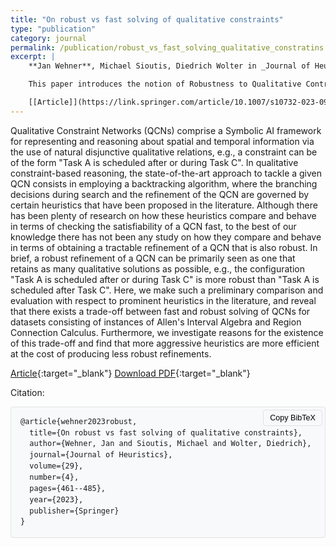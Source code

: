```yaml
---
title: "On robust vs fast solving of qualitative constraints"
type: "publication"
category: journal
permalink: /publication/robust_vs_fast_solving_qualitative_constratins
excerpt: |
    **Jan Wehner**, Michael Sioutis, Diedrich Wolter in _Journal of Heuristics_, 2023

    This paper introduces the notion of Robustness to Qualitative Contraint Networks and finds a tradeoff between speed and robustness in heuristics for solving QCNs.

    [[Article]](https://link.springer.com/article/10.1007/s10732-023-09517-8) [[PDF]](/files/On_robust_vs_fast_solving_qualitative_constraints.pdf)
---
```


Qualitative Constraint Networks (QCNs) comprise a Symbolic AI framework for representing and reasoning about spatial and temporal information via the use of natural disjunctive qualitative relations, e.g., a constraint can be of the form "Task A is scheduled after or during Task C". In qualitative constraint-based reasoning, the state-of-the-art approach to tackle a given QCN consists in employing a backtracking algorithm, where the branching decisions during search and the refinement of the QCN are governed by certain heuristics that have been proposed in the literature. Although there has been plenty of research on how these heuristics compare and behave in terms of checking the satisfiability of a QCN fast, to the best of our knowledge there has not been any study on how they compare and behave in terms of obtaining a tractable refinement of a QCN that is also robust. In brief, a robust refinement of a QCN can be primarily seen as one that retains as many qualitative solutions as possible, e.g., the configuration "Task A is scheduled after or during Task C" is more robust than "Task A is scheduled after Task C". Here, we make such a preliminary comparison and evaluation with respect to prominent heuristics in the literature, and reveal that there exists a trade-off between fast and robust solving of QCNs for datasets consisting of instances of Allen's Interval Algebra and Region Connection Calculus. Furthermore, we investigate reasons for the existence of this trade-off and find that more aggressive heuristics are more efficient at the cost of producing less robust refinements. 

[Article](https://link.springer.com/article/10.1007/s10732-023-09517-8){:target="_blank"}   [Download PDF](/files/On_robust_vs_fast_solving_qualitative_constraints.pdf){:target="_blank"}

Citation:

<div class="citation-container" markdown="0">
  <button class="copy-button" onclick="copyBibTeX()">Copy BibTeX</button>
  <pre><code class="bibtex" id="bibtex">@article{wehner2023robust,
  title={On robust vs fast solving of qualitative constraints},
  author={Wehner, Jan and Sioutis, Michael and Wolter, Diedrich},
  journal={Journal of Heuristics},
  volume={29},
  number={4},
  pages={461--485},
  year={2023},
  publisher={Springer}
}</code></pre>
</div>

<style>
.citation-container {
  position: relative;
  margin: 1em 0;
}

.copy-button {
  position: absolute;
  top: 5px;
  right: 5px;
  padding: 5px 10px;
  background-color: #f8f9fa;
  border: 1px solid #dee2e6;
  border-radius: 4px;
  cursor: pointer;
  font-size: 0.9em;
  transition: all 0.2s ease;
}

.copy-button:hover {
  background-color: #e9ecef;
}

.bibtex {
  background-color: #f8f9fa;
  padding: 15px;
  border-radius: 4px;
  border: 1px solid #dee2e6;
  margin: 0;
  white-space: pre-wrap;
  line-height: 1.5;
  font-family: monospace;
}

pre {
  white-space: pre-wrap;
  word-wrap: break-word;
  margin: 0;
}

code {
  display: block;
}
</style>

<script>
function copyBibTeX() {
  const bibtex = document.getElementById('bibtex').textContent;
  navigator.clipboard.writeText(bibtex).then(() => {
    const button = document.querySelector('.copy-button');
    const originalText = button.textContent;
    button.textContent = 'Copied!';
    setTimeout(() => {
      button.textContent = originalText;
    }, 2000);
  });
}
</script>
